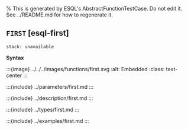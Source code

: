 % This is generated by ESQL's AbstractFunctionTestCase. Do not edit it. See ../README.md for how to regenerate it.

## `FIRST` [esql-first]
```{applies_to}
stack: unavailable
```

**Syntax**

:::{image} ../../../images/functions/first.svg
:alt: Embedded
:class: text-center
:::


:::{include} ../parameters/first.md
:::

:::{include} ../description/first.md
:::

:::{include} ../types/first.md
:::

:::{include} ../examples/first.md
:::
